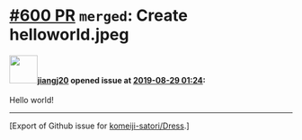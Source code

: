 # [\#600 PR](https://github.com/komeiji-satori/Dress/pull/600) `merged`: Create helloworld.jpeg

#### <img src="https://avatars.githubusercontent.com/u/18026127?v=4" width="50">[jiangj20](https://github.com/jiangj20) opened issue at [2019-08-29 01:24](https://github.com/komeiji-satori/Dress/pull/600):

Hello world!




-------------------------------------------------------------------------------



[Export of Github issue for [komeiji-satori/Dress](https://github.com/komeiji-satori/Dress).]
